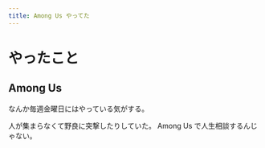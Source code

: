 ```yaml
---
title: Among Us やってた
---
```


# やったこと

## Among Us

なんか毎週金曜日にはやっている気がする。

人が集まらなくて野良に突撃したりしていた。
Among Us で人生相談するんじゃない。
